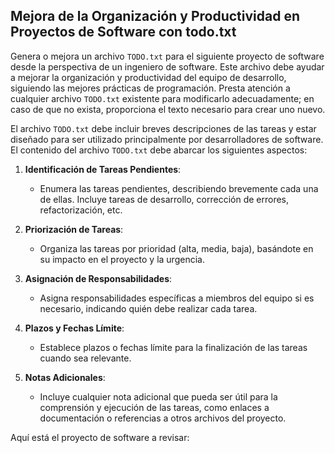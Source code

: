 ## **Mejora de la Organización y Productividad en Proyectos de Software con todo.txt**

Genera o mejora un archivo `TODO.txt` para el siguiente proyecto de software desde la perspectiva de un ingeniero de software. Este archivo debe ayudar a mejorar la organización y productividad del equipo de desarrollo, siguiendo las mejores prácticas de programación. Presta atención a cualquier archivo `TODO.txt` existente para modificarlo adecuadamente; en caso de que no exista, proporciona el texto necesario para crear uno nuevo.

El archivo `TODO.txt` debe incluir breves descripciones de las tareas y estar diseñado para ser utilizado principalmente por desarrolladores de software. El contenido del archivo `TODO.txt` debe abarcar los siguientes aspectos:

1. **Identificación de Tareas Pendientes**:
   - Enumera las tareas pendientes, describiendo brevemente cada una de ellas. Incluye tareas de desarrollo, corrección de errores, refactorización, etc.

2. **Priorización de Tareas**:
   - Organiza las tareas por prioridad (alta, media, baja), basándote en su impacto en el proyecto y la urgencia.

3. **Asignación de Responsabilidades**:
   - Asigna responsabilidades específicas a miembros del equipo si es necesario, indicando quién debe realizar cada tarea.

4. **Plazos y Fechas Límite**:
   - Establece plazos o fechas límite para la finalización de las tareas cuando sea relevante.

5. **Notas Adicionales**:
   - Incluye cualquier nota adicional que pueda ser útil para la comprensión y ejecución de las tareas, como enlaces a documentación o referencias a otros archivos del proyecto.

Aquí está el proyecto de software a revisar: